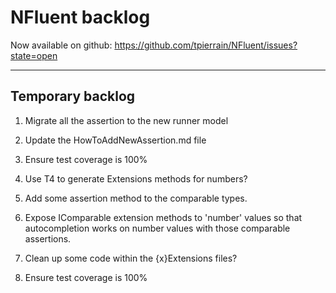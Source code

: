NFluent backlog
===============

Now available on github: https://github.com/tpierrain/NFluent/issues?state=open

- - -

Temporary backlog
-------

1. Migrate all the assertion to the new runner model
1. Update the HowToAddNewAssertion.md file 
1. Ensure test coverage is 100%

1. Use T4 to generate Extensions methods for numbers?
1. Add some assertion method to the comparable types.
1. Expose IComparable extension methods to 'number' values so that autocompletion works on number values with those comparable assertions.
1. Clean up some code within the {x}Extensions files?
1. Ensure test coverage is 100%
